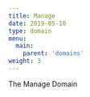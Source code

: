 ```yaml
---
title: Manage 
date: 2019-05-10
type: domain
menu:
  main:
    parent: 'domains'
weight: 3
---
```

The Manage Domain

